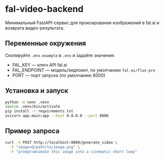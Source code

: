 # fal-video-backend

Минимальный FastAPI-сервис для проксирования изображений в fal.ai и возврата видео-результата.

## Переменные окружения
Скопируйте `.env.example` в `.env` и задайте значения:

- FAL_KEY — ключ API fal.ai
- FAL_ENDPOINT — модель/эндпоинт, по умолчанию `fal-ai/flux-pro`
- PORT — порт запуска (по умолчанию 8000)

## Установка и запуск
```bash
python -m venv .venv
source .venv/bin/activate
pip install -r requirements.txt
uvicorn app.main:app --host 0.0.0.0 --port 8000
```

## Пример запроса
```bash
curl -X POST http://localhost:8000/generate_video \
  -F "image=@/path/to/image.png" \
  -F "prompt=Animate this image into a cinematic short loop"
```

